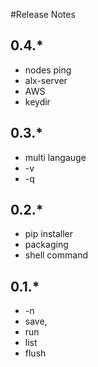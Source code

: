 #Release Notes

## 0.4.*
* nodes ping
* alx-server
* AWS
* keydir

## 0.3.*

* multi langauge
* -v
* -q

## 0.2.*

* pip installer
* packaging
* shell command

## 0.1.*

* -n
* save,
* run
* list
* flush

